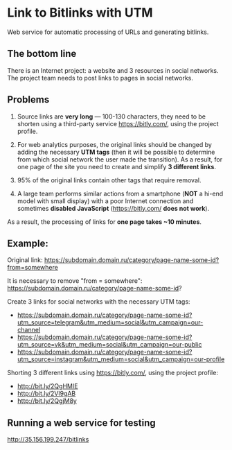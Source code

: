 # Link to Bitlinks with UTM

Web service for automatic processing of URLs and generating bitlinks.

## The bottom line
There is an Internet project: a website and 3 resources in social networks.
The project team needs to post links to pages in social networks.

## Problems
1. Source links are **very long** — 100-130 characters, they need to be shorten using a third-party service https://bitly.com/, using the project profile.

2. For web analytics purposes, the original links should be changed by adding the necessary **UTM tags** (then it will be possible to determine from which social network the user made the transition).
As a result, for one page of the site you need to create and simplify **3 different links**.

3. 95% of the original links contain other tags that require removal.

4. A large team performs similar actions from a smartphone (**NOT** a hi-end model with small display) with a poor Internet connection and sometimes **disabled JavaScript** (https://bitly.com/ **does not work**).

As a result, the processing of links for **one page takes ~10 minutes**.

## Example:
Original link: https://subdomain.domain.ru/category/page-name-some-id?from=somewhere

It is necessary to remove "from = somewhere": https://subdomain.domain.ru/category/page-name-some-id?

Create 3 links for social networks with the necessary UTM tags:
* https://subdomain.domain.ru/category/page-name-some-id?utm_source=telegram&utm_medium=social&utm_campaign=our-channel
* https://subdomain.domain.ru/category/page-name-some-id?utm_source=vk&utm_medium=social&utm_campaign=our-public
* https://subdomain.domain.ru/category/page-name-some-id?utm_source=instagram&utm_medium=social&utm_campaign=our-profile

Shorting 3 different links using https://bitly.com/, using the project profile:
* http://bit.ly/2QgHMIE
* http://bit.ly/2Vl9gAB
* http://bit.ly/2QgjM8y


## Running a web service for testing
http://35.156.199.247/bitlinks
